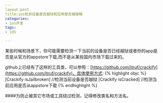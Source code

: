 ```yaml
---
layout:post
title:ios检测设备是否越狱和应用是否被破解
categories:
- ios开发
tags:
- iOS

---
```




某些时候和场景下，你可能需要检测一下当前的设备是否已经越狱或者你的app是否是从官方的appstore下载,而不是从某些国内市场下载过来的。

github上已经有了这样的工具类，可以参照：[https://github.com/itruf/crackify](https://github.com/itruf/crackify)，具体使用方式:
{% highlight objc %}
[Crackify isJailbroken] //检测当前设备是否越狱
[Crackify isCracked] //检测当前应用是否从appstore下载
{% endhighlight %}

####为防止被其它市场或工具绕过检测，记得修改类名和方法名。
